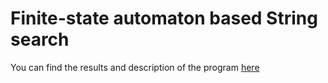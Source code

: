 # Finite-state automaton based String search
You can find the results and description of the program [here](/report.pdf)
